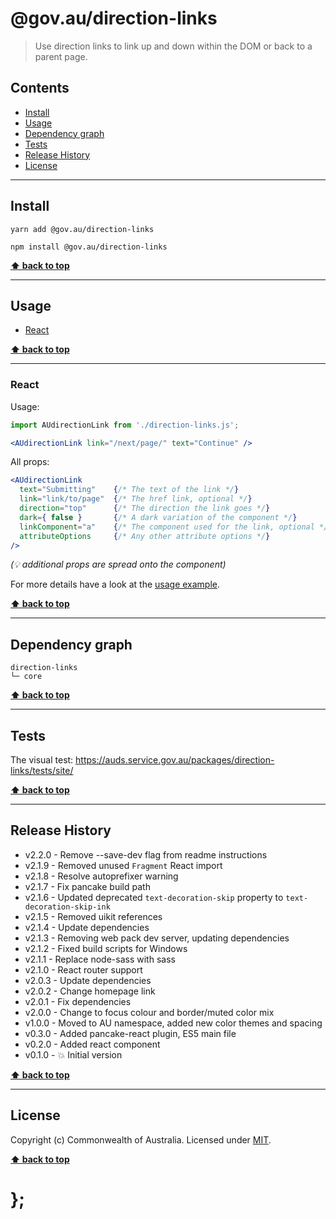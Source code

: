 @gov.au/direction-links
============

> Use direction links to link up and down within the DOM or back to a parent page.


## Contents

* [Install](#install)
* [Usage](#usage)
* [Dependency graph](#dependency-graph)
* [Tests](#tests)
* [Release History](#release-history)
* [License](#license)


----------------------------------------------------------------------------------------------------------------------------------------------------------------


## Install


```shell
yarn add @gov.au/direction-links
```

```shell
npm install @gov.au/direction-links 
```


**[⬆ back to top](#contents)**


----------------------------------------------------------------------------------------------------------------------------------------------------------------


## Usage


* [React](#react)


**[⬆ back to top](#contents)**


----------------------------------------------------------------------------------------------------------------------------------------------------------------


### React

Usage:

```jsx
import AUdirectionLink from './direction-links.js';

<AUdirectionLink link="/next/page/" text="Continue" />
```

All props:

```jsx
<AUdirectionLink
  text="Submitting"    {/* The text of the link */}
  link="link/to/page"  {/* The href link, optional */}
  direction="top"      {/* The direction the link goes */}
  dark={ false }       {/* A dark variation of the component */}
  linkComponent="a"    {/* The component used for the link, optional */}
  attributeOptions     {/* Any other attribute options */}
/>
```
_(💡 additional props are spread onto the component)_

For more details have a look at the [usage example](https://github.com/govau/design-system-components/tree/master/packages/direction-links/tests/react/index.js).


**[⬆ back to top](#contents)**


----------------------------------------------------------------------------------------------------------------------------------------------------------------


## Dependency graph

```shell
direction-links
└─ core
```


**[⬆ back to top](#contents)**


----------------------------------------------------------------------------------------------------------------------------------------------------------------


## Tests

The visual test: https://auds.service.gov.au/packages/direction-links/tests/site/


**[⬆ back to top](#contents)**


----------------------------------------------------------------------------------------------------------------------------------------------------------------


## Release History

* v2.2.0 - Remove --save-dev flag from readme instructions
* v2.1.9 - Removed unused `Fragment` React import
* v2.1.8 - Resolve autoprefixer warning
* v2.1.7 - Fix pancake build path
* v2.1.6 - Updated deprecated `text-decoration-skip` property to `text-decoration-skip-ink`
* v2.1.5 - Removed uikit references
* v2.1.4 - Update dependencies
* v2.1.3 - Removing web pack dev server, updating dependencies
* v2.1.2 - Fixed build scripts for Windows
* v2.1.1 - Replace node-sass with sass
* v2.1.0 - React router support
* v2.0.3 - Update dependencies
* v2.0.2 - Change homepage link
* v2.0.1 - Fix dependencies
* v2.0.0 - Change to focus colour and border/muted color mix
* v1.0.0 - Moved to AU namespace, added new color themes and spacing
* v0.3.0 - Added pancake-react plugin, ES5 main file
* v0.2.0 - Added react component
* v0.1.0 - 💥 Initial version


**[⬆ back to top](#contents)**


----------------------------------------------------------------------------------------------------------------------------------------------------------------


## License

Copyright (c) Commonwealth of Australia.
Licensed under [MIT](https://raw.githubusercontent.com/govau/design-system-components/packages/core/master/LICENSE).


**[⬆ back to top](#contents)**

# };